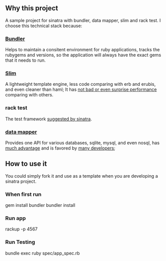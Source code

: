## Why this project

A sample project for sinatra with bundler, data mapper, slim and rack test. I choose this technical stack because:

### [Bundler](http://gembundler.com/)
Helps to maintain a consitent environment for ruby applications, tracks the rubygems and versions, so the application will always have the exact gems that it needs to run.

### [Slim](http://slim-lang.com)
A lightweight template engine, less code comparing with erb and erubis, and even cleaner than haml; It has [not bad or even surprise performance](http://jira.codehaus.org/browse/JRUBY-6684) comparing with others.

### rack test
The test framework [suggested by sinatra](http://www.sinatrarb.com/intro.html#Testing).

### [data mapper](http://http://datamapper.org/)
Provides one API for various databases, sqlite, mysql, and even nosql, has [much advantage](https://speakerdeck.com/moonglum/nosql) and is favored by [many developers](http://http://stackoverflow.com/questions/2169832/data-mapper-vs-active-record);

## How to use it

You could simply fork it and use as a template when you are developing a sinatra project.
### When first run
gem install bundler
bundler install

### Run app
rackup -p 4567

### Run Testing
bundle exec ruby spec/app_spec.rb 
